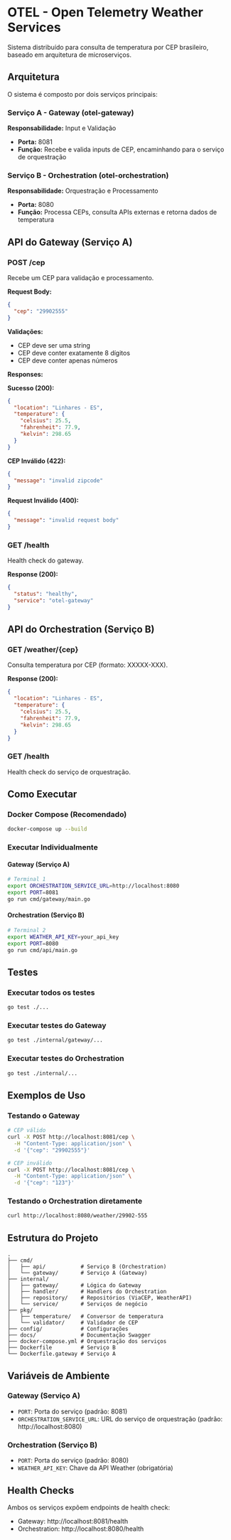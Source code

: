 # OTEL - Open Telemetry Weather Services

Sistema distribuído para consulta de temperatura por CEP brasileiro, baseado em arquitetura de microserviços.

## Arquitetura

O sistema é composto por dois serviços principais:

### Serviço A - Gateway (otel-gateway)
**Responsabilidade:** Input e Validação
- **Porta:** 8081
- **Função:** Recebe e valida inputs de CEP, encaminhando para o serviço de orquestração

### Serviço B - Orchestration (otel-orchestration)  
**Responsabilidade:** Orquestração e Processamento
- **Porta:** 8080
- **Função:** Processa CEPs, consulta APIs externas e retorna dados de temperatura

## API do Gateway (Serviço A)

### POST /cep
Recebe um CEP para validação e processamento.

**Request Body:**
```json
{
  "cep": "29902555"
}
```

**Validações:**
- CEP deve ser uma string
- CEP deve conter exatamente 8 dígitos
- CEP deve conter apenas números

**Responses:**

**Sucesso (200):**
```json
{
  "location": "Linhares - ES",
  "temperature": {
    "celsius": 25.5,
    "fahrenheit": 77.9,
    "kelvin": 298.65
  }
}
```

**CEP Inválido (422):**
```json
{
  "message": "invalid zipcode"
}
```

**Request Inválido (400):**
```json
{
  "message": "invalid request body"
}
```

### GET /health
Health check do gateway.

**Response (200):**
```json
{
  "status": "healthy",
  "service": "otel-gateway"
}
```

## API do Orchestration (Serviço B)

### GET /weather/{cep}
Consulta temperatura por CEP (formato: XXXXX-XXX).

**Response (200):**
```json
{
  "location": "Linhares - ES",
  "temperature": {
    "celsius": 25.5,
    "fahrenheit": 77.9,
    "kelvin": 298.65
  }
}
```

### GET /health
Health check do serviço de orquestração.

## Como Executar

### Docker Compose (Recomendado)
```bash
docker-compose up --build
```

### Executar Individualmente

#### Gateway (Serviço A)
```bash
# Terminal 1
export ORCHESTRATION_SERVICE_URL=http://localhost:8080
export PORT=8081
go run cmd/gateway/main.go
```

#### Orchestration (Serviço B)
```bash
# Terminal 2
export WEATHER_API_KEY=your_api_key
export PORT=8080
go run cmd/api/main.go
```

## Testes

### Executar todos os testes
```bash
go test ./...
```

### Executar testes do Gateway
```bash
go test ./internal/gateway/...
```

### Executar testes do Orchestration
```bash
go test ./internal/...
```

## Exemplos de Uso

### Testando o Gateway
```bash
# CEP válido
curl -X POST http://localhost:8081/cep \
  -H "Content-Type: application/json" \
  -d '{"cep": "29902555"}'

# CEP inválido
curl -X POST http://localhost:8081/cep \
  -H "Content-Type: application/json" \
  -d '{"cep": "123"}'
```

### Testando o Orchestration diretamente
```bash
curl http://localhost:8080/weather/29902-555
```

## Estrutura do Projeto

```
.
├── cmd/
│   ├── api/           # Serviço B (Orchestration)
│   └── gateway/       # Serviço A (Gateway)
├── internal/
│   ├── gateway/       # Lógica do Gateway
│   ├── handler/       # Handlers do Orchestration
│   ├── repository/    # Repositórios (ViaCEP, WeatherAPI)
│   └── service/       # Serviços de negócio
├── pkg/
│   ├── temperature/   # Conversor de temperatura
│   └── validator/     # Validador de CEP
├── config/            # Configurações
├── docs/              # Documentação Swagger
├── docker-compose.yml # Orquestração dos serviços
├── Dockerfile         # Serviço B
└── Dockerfile.gateway # Serviço A
```

## Variáveis de Ambiente

### Gateway (Serviço A)
- `PORT`: Porta do serviço (padrão: 8081)
- `ORCHESTRATION_SERVICE_URL`: URL do serviço de orquestração (padrão: http://localhost:8080)

### Orchestration (Serviço B)
- `PORT`: Porta do serviço (padrão: 8080)
- `WEATHER_API_KEY`: Chave da API Weather (obrigatória)

## Health Checks

Ambos os serviços expõem endpoints de health check:
- Gateway: http://localhost:8081/health
- Orchestration: http://localhost:8080/health
